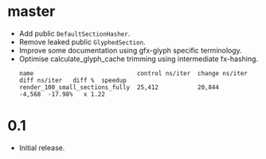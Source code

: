 # master
* Add public `DefaultSectionHasher`.
* Remove leaked public `GlyphedSection`.
* Improve some documentation using gfx-glyph specific terminology.
* Optimise calculate_glyph_cache trimming using intermediate fx-hashing.
  ```
  name                             control ns/iter  change ns/iter  diff ns/iter   diff %  speedup
  render_100_small_sections_fully  25,412           20,844                -4,568  -17.98%   x 1.22
  ```

# 0.1
* Initial release.
